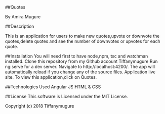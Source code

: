 ##Quotes

By Amira Mugure

##Description

This is an application for users to make new quotes,upvote or downvote the quotes,delete quotes and see the number of downvotes or upvotes for each quote.

##Installation
You will need first to have node,npm, tsc and watchman installed.
Clone this repository from my Github account Tiffanymugure
Run ng serve for a dev server. Navigate to http://localhost:4200/. The app will automatically reload if you change any of the source files.
Application live site.
To view this application,click on Quotes.

##Technologies Used
Angular JS
HTML & CSS

##License
This software is Licensed under the MIT License.

Copyright (c) 2018 Tiffanymugure
